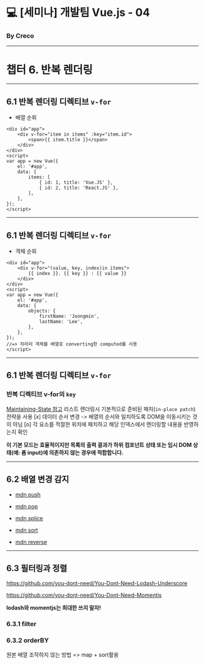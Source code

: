 # 💻 [세미나] 개발팀 Vue.js - 04

### By Creco

---

# 챕터 6. 반복 렌더링

---

## 6.1 반복 렌더링 디렉티브 `v-for`

* 배열 순회

```
<div id="app">
    <div v-for="item in items" :key="item.id">
        <span>{{ item.title }}</span>
    </div>
</div>
<script>
var app = new Vue({
    el: '#app',
    data: {
        items: [
            { id: 1, title: 'Vue.JS' },
            { id: 2, title: 'React.JS' },
        ],
    },
});
</script>
```

---

## 6.1 반복 렌더링 디렉티브 `v-for`

* 객체 순회
```
<div id="app">
    <div v-for="(value, key, index)in items">
        {{ index }}. {{ key }} : {{ value }}
    </div>
</div>
<script>
var app = new Vue({
    el: '#app',
    data: {
        objects: {
            firstName: 'Joongmin',
            lastName: 'Lee',
        },
    },
});
//=> 차라리 객체를 배열로 converting한 computed를 사용
</script>
```

---

## 6.1 반복 렌더링 디렉티브 `v-for`

### 반복 디렉티브 v-for의 `key`

[Maintaining-State 참고](https://kr.vuejs.org/v2/guide/list.html#Maintaining-State)
리스트 렌더링시 기본적으로 준비된 패치(`in-place patch`) 전략을 사용
[x] 데이터 순서 변경 -> 배열의 순서와 일치하도록 DOM을 이동시키는 것이 아님
[o] 각 요소를 적절한 위치에 패치하고 해당 인덱스에서 렌더링할 내용을 반영하는지 확인

**이 기본 모드는 효율적이지만 목록의 출력 결과가 하위 컴포넌트 상태 또는 임시 DOM 상태(예: 폼 input)에 의존하지 않는 경우에 적합합니다.**

---

## 6.2 배열 변경 감지

- [mdn push](https://developer.mozilla.org/ko/docs/Web/JavaScript/Reference/Global_Objects/Array/push)

- [mdn pop](https://developer.mozilla.org/ko/docs/Web/JavaScript/Reference/Global_Objects/Array/pop)

- [mdn splice](https://developer.mozilla.org/ko/docs/Web/JavaScript/Reference/Global_Objects/Array/splice)

- [mdn sort](https://developer.mozilla.org/ko/docs/Web/JavaScript/Reference/Global_Objects/Array/sort)

- [mdn reverse](https://developer.mozilla.org/ko/docs/Web/JavaScript/Reference/Global_Objects/Array/reverse)

---

## 6.3 필터링과 정렬

https://github.com/you-dont-need/You-Dont-Need-Lodash-Underscore

https://github.com/you-dont-need/You-Dont-Need-Momentjs

**lodash와 momentjs는 최대한 쓰지 말자!**

### 6.3.1 filter

### 6.3.2 orderBY

원본 배열 조작하지 않는 방법 => map + sort활용

